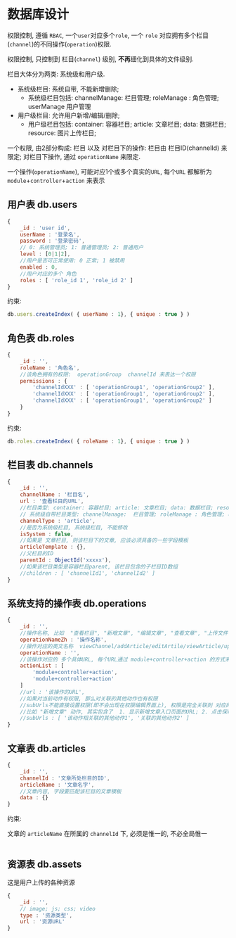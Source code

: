 
# 数据库设计


权限控制, 遵循 `RBAC`, 一个`user`对应多个`role`, 一个 `role` 对应拥有多个栏目(`channel`)的不同操作(`operation`)权限.

权限控制, 只控制到 栏目(`channel`) 级别, **不再**细化到具体的文件级别.

栏目大体分为两类: 系统级和用户级.

* 系统级栏目: 系统自带, 不能新增删除;
    * 系统级栏目包括: channelManage:  栏目管理; roleManage : 角色管理; userManage 用户管理
* 用户级栏目: 允许用户新增/编辑/删除;
    * 用户级栏目包括: container: 容器栏目; article: 文章栏目; data: 数据栏目; resource: 图片上传栏目; 

一个权限, 由2部分构成: 栏目 以及 对栏目下的操作: 栏目由 栏目ID(channelId) 来限定; 对栏目下操作, 通过 `operationName` 来限定.

一个操作(`operationName`), 可能对应1个或多个真实的`URL`, 每个`URL` 都解析为 `module`+`controller`+`action` 来表示 


## 用户表 db.users

```javascript
{
    _id : 'user id',
    userName : '登录名',
    password : '登录密码',
    // 0: 系统管理员; 1: 普通管理员; 2: 普通用户
    level : [0|1|2],
    //用户是否可正常使用: 0 正常; 1 被禁用
    enabled : 0,
    //用户对应的多个 角色
    roles : [ 'role_id 1', 'role_id 2' ]
}
```

约束:

```javascript
db.users.createIndex( { userName : 1}, { unique : true } )
```

## 角色表 db.roles

```javascript
{
    _id : '',
    roleName : '角色名',
    //该角色拥有的权限:  operationGroup  channelId 来表达一个权限
    permissions : {
        'channelIdXXX' : [ 'operationGroup1', 'operationGroup2' ],
        'channelIdXXX' : [ 'operationGroup1', 'operationGroup2' ],
        'channelIdXXX' : [ 'operationGroup1', 'operationGroup2' ]
    }
}
```

约束:

```javascript
db.roles.createIndex( { roleName : 1}, { unique : true } )
```


## 栏目表 db.channels

```javascript
{
    _id : '',
    channelName : '栏目名',
    url : '查看栏目的URL',
    //栏目类型: container: 容器栏目; article: 文章栏目; data: 数据栏目; resource: 图片上传栏目; 
    // 系统级自带栏目类型: channelManage:  栏目管理; roleManage : 角色管理; userManage 用户管理
    channelType : 'article',
    //是否为系统级栏目, 系统级栏目, 不能修改
    isSystem : false,
    //如果是 文章栏目, 则该栏目下的文章, 应该必须具备的一些字段模板
    articleTemplate : {},
    //父栏目的ID
    parentId : ObjectId('xxxxx'),
    //如果该栏目类型是容器栏目parent, 该栏目包含的子栏目ID数组
    //children : [ 'channelId1', 'channelId2' ]
}
```


## 系统支持的操作表 db.operations

```javascript
{
    _id : '',
    //操作名称, 比如  "查看栏目", "新增文章", "编辑文章", "查看文章", "上传文件" 等
    operationNameZh : '操作名称',
    //操作对应的英文名称  viewChannel/addArticle/editArtile/viewArticle/uploadAsset
    operationName : '',
    //该操作对应的 多个具体URL, 每个URL通过 module+controller+action 的方式来表达
    actionList : [
        'module+controller+action',
        'module+controller+action'
    ]
    //url : '该操作的URL',
    //如果对当前动作有权限, 那么对关联的其他动作也有权限
    //subUrls不能直接设置权限(即不会出现在权限编辑界面上), 权限是完全关联到 对应的主action上的
    //比如 "新增文章" 动作, 其实包含了  1. 显示新增文章入口页面的URL; 2. 点击保存的URL
    //subUrls : [ '该动作相关联的其他动作1', '关联的其他动作2' ]
}
```


## 文章表  db.articles

```javascript
{
    _id : '',
    channelId : '文章所处栏目的ID',
    articleName : '文章名字',
    //文章内容, 字段要匹配该栏目的文章模板
    data : {}
}
```


约束:

文章的 `articleName` 在所属的 `channelId` 下, 必须是惟一的, 不必全局惟一

```javascript

```


## 资源表  db.assets

这是用户上传的各种资源

```javascript
{
    _id : '',
    // image; js; css; video
    type : '资源类型',
    url : '资源URL'
}
```
